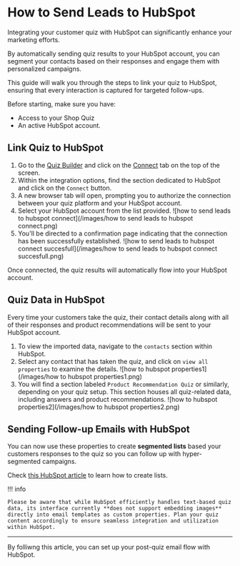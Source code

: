 # How to Send Leads to HubSpot

Integrating your customer quiz with HubSpot can significantly enhance your marketing efforts. 

By automatically sending quiz results to your HubSpot account, you can segment your contacts based on their responses and engage them with personalized campaigns. 

This guide will walk you through the steps to link your quiz to HubSpot, ensuring that every interaction is captured for targeted follow-ups.

Before starting, make sure you have:

- Access to your Shop Quiz
- An active HubSpot account.

## Link Quiz to HubSpot

1. Go to the [Quiz Builder]() and click on the [Connect](https://docs.revenuehunt.com/reference/quiz-builder/#connect) tab on the top of the screen.
2. Within the integration options, find the section dedicated to HubSpot and click on the `Connect` button.
3. A new browser tab will open, prompting you to authorize the connection between your quiz platform and your HubSpot account.
4. Select your HubSpot account from the list provided.
    ![how to send leads to hubspot connect](/images/how to send leads to hubspot connect.png)
5. You'll be directed to a confirmation page indicating that the connection has been successfully established.
    ![how to send leads to hubspot connect succesfull](/images/how to send leads to hubspot connect succesfull.png)

Once connected, the quiz results will automatically flow into your HubSpot account. 

## Quiz Data in HubSpot

Every time your customers take the quiz, their contact details along with all of their responses and product recommendations will be sent to your HubSpot account.

1. To view the imported data, navigate to the `contacts` section within HubSpot.
2. Select any contact that has taken the quiz, and click on `view all properties` to examine the details.
    ![how to hubspot properties1](/images/how to hubspot properties1.png)
3. You will find a section labeled `Product Recommendation Quiz` or similarly, depending on your quiz setup. This section houses all quiz-related data, including answers and product recommendations.
    ![how to hubspot properties2](/images/how to hubspot properties2.png)

## Sending Follow-up Emails with HubSpot

You can now use these properties to create **segmented lists** based your customers responses to the quiz so you can follow up with hyper-segmented campaigns.

Check [this HubSpot article](https://knowledge.hubspot.com/lists/create-active-or-static-lists) to learn how to create lists.

!!! info

    Please be aware that while HubSpot efficiently handles text-based quiz data, its interface currently **does not support embedding images** directly into email templates as custom properties. Plan your quiz content accordingly to ensure seamless integration and utilization within HubSpot.

---
By folliwng this article, you can set up your post-quiz email flow with HubSpot.
